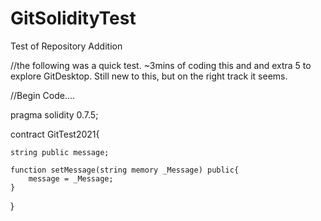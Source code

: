 # GitSolidityTest
Test of Repository Addition

//the following was a quick test. ~3mins of coding this and and extra 5 to explore GitDesktop. Still new to this, but on the right track it seems.

//Begin Code....

pragma solidity 0.7.5;

contract GitTest2021{
    
    string public message;
    
    function setMessage(string memory _Message) public{
        message = _Message;
    }
    
    
}
